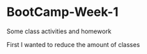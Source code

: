 # BootCamp-Week-1
Some class activities and homework

First I wanted to reduce the amount of classes
